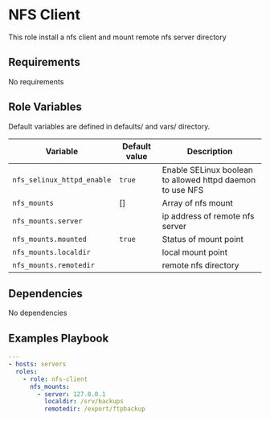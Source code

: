 NFS Client
=========

This role install a nfs client and mount remote nfs server directory

Requirements
------------

No requirements

Role Variables
--------------

Default variables are defined in defaults/ and vars/ directory.

| Variable | Default value | Description |
| -------- | ------------- | ----------- |
| `nfs_selinux_httpd_enable` | `true` | Enable SELinux boolean to allowed httpd daemon to use NFS |
| `nfs_mounts` | [] | Array of nfs mount |
| `nfs_mounts.server` |  | ip address of remote nfs server |
| `nfs_mounts.mounted` | `true`  | Status of mount point |
| `nfs_mounts.localdir` |  | local mount point |
| `nfs_mounts.remotedir` |  | remote nfs directory |

Dependencies
------------

No dependencies

Examples Playbook
----------------

```YAML
---
- hosts: servers
  roles:
    - role: nfs-client
      nfs_mounts:
        - server: 127.0.0.1
          localdir: /srv/backups
          remotedir: /export/ftpbackup
```
